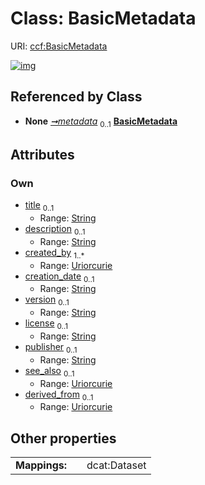 
# Class: BasicMetadata




URI: [ccf:BasicMetadata](http://purl.org/ccf/BasicMetadata)


[![img](https://yuml.me/diagram/nofunky;dir:TB/class/[Container]++-%20metadata%200..1>[BasicMetadata&#124;title:string%20%3F;description:string%20%3F;created_by:uriorcurie%20%2B;creation_date:string%20%3F;version:string%20%3F;license:string%20%3F;publisher:string%20%3F;see_also:uriorcurie%20%3F;derived_from:uriorcurie%20%3F],[Container])](https://yuml.me/diagram/nofunky;dir:TB/class/[Container]++-%20metadata%200..1>[BasicMetadata&#124;title:string%20%3F;description:string%20%3F;created_by:uriorcurie%20%2B;creation_date:string%20%3F;version:string%20%3F;license:string%20%3F;publisher:string%20%3F;see_also:uriorcurie%20%3F;derived_from:uriorcurie%20%3F],[Container])

## Referenced by Class

 *  **None** *[➞metadata](container__metadata.md)*  <sub>0..1</sub>  **[BasicMetadata](BasicMetadata.md)**

## Attributes


### Own

 * [title](title.md)  <sub>0..1</sub>
     * Range: [String](types/String.md)
 * [description](description.md)  <sub>0..1</sub>
     * Range: [String](types/String.md)
 * [created_by](created_by.md)  <sub>1..\*</sub>
     * Range: [Uriorcurie](types/Uriorcurie.md)
 * [creation_date](creation_date.md)  <sub>0..1</sub>
     * Range: [String](types/String.md)
 * [version](version.md)  <sub>0..1</sub>
     * Range: [String](types/String.md)
 * [license](license.md)  <sub>0..1</sub>
     * Range: [String](types/String.md)
 * [publisher](publisher.md)  <sub>0..1</sub>
     * Range: [String](types/String.md)
 * [see_also](see_also.md)  <sub>0..1</sub>
     * Range: [Uriorcurie](types/Uriorcurie.md)
 * [derived_from](derived_from.md)  <sub>0..1</sub>
     * Range: [Uriorcurie](types/Uriorcurie.md)

## Other properties

|  |  |  |
| --- | --- | --- |
| **Mappings:** | | dcat:Dataset |

